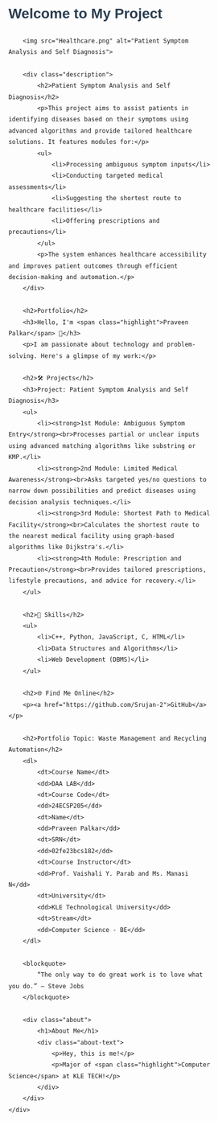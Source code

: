 <!DOCTYPE html>
<html lang="en">
<head>
    <meta charset="UTF-8">
    <meta name="viewport" content="width=device-width, initial-scale=1.0">
    <title>Praveen Palkar Portfolio</title>
    <style>
        body {
            font-family: Arial, sans-serif;
            line-height: 1.6;
            margin: 0;
            padding: 0;
        }
        .container {
            width: 80%;
            margin: 0 auto;
        }
        h1, h2 {
            color: #2c3e50;
        }
        .highlight {
            color: #e74c3c;
            font-weight: bold;
        }
        a {
            color: #3498db;
            text-decoration: none;
        }
        a:hover {
            text-decoration: underline;
        }
        .about-text p {
            margin: 10px 0;
        }
        img {
            max-width: 100%;
            height: auto;
        }
        dl {
            margin: 20px 0;
        }
        dt {
            font-weight: bold;
        }
        dd {
            margin: 0 0 10px 20px;
        }
        blockquote {
            font-style: italic;
            color: #7f8c8d;
            margin: 20px 0;
            padding-left: 20px;
            border-left: 5px solid #3498db;
        }
    </style>
</head>
<body>
    <div class="container">
        <h1>Welcome to My Project</h1>

        <img src="Healthcare.png" alt="Patient Symptom Analysis and Self Diagnosis">

        <div class="description">
            <h2>Patient Symptom Analysis and Self Diagnosis</h2>
            <p>This project aims to assist patients in identifying diseases based on their symptoms using advanced algorithms and provide tailored healthcare solutions. It features modules for:</p>
            <ul>
                <li>Processing ambiguous symptom inputs</li>
                <li>Conducting targeted medical assessments</li>
                <li>Suggesting the shortest route to healthcare facilities</li>
                <li>Offering prescriptions and precautions</li>
            </ul>
            <p>The system enhances healthcare accessibility and improves patient outcomes through efficient decision-making and automation.</p>
        </div>

        <h2>Portfolio</h2>
        <h3>Hello, I'm <span class="highlight">Praveen Palkar</span> 👋</h3>
        <p>I am passionate about technology and problem-solving. Here's a glimpse of my work:</p>

        <h2>🛠 Projects</h2>
        <h3>Project: Patient Symptom Analysis and Self Diagnosis</h3>
        <ul>
            <li><strong>1st Module: Ambiguous Symptom Entry</strong><br>Processes partial or unclear inputs using advanced matching algorithms like substring or KMP.</li>
            <li><strong>2nd Module: Limited Medical Awareness</strong><br>Asks targeted yes/no questions to narrow down possibilities and predict diseases using decision analysis techniques.</li>
            <li><strong>3rd Module: Shortest Path to Medical Facility</strong><br>Calculates the shortest route to the nearest medical facility using graph-based algorithms like Dijkstra's.</li>
            <li><strong>4th Module: Prescription and Precaution</strong><br>Provides tailored prescriptions, lifestyle precautions, and advice for recovery.</li>
        </ul>

        <h2>🚀 Skills</h2>
        <ul>
            <li>C++, Python, JavaScript, C, HTML</li>
            <li>Data Structures and Algorithms</li>
            <li>Web Development (DBMS)</li>
        </ul>

        <h2>🌐 Find Me Online</h2>
        <p><a href="https://github.com/Srujan-2">GitHub</a></p>

        <h2>Portfolio Topic: Waste Management and Recycling Automation</h2>
        <dl>
            <dt>Course Name</dt>
            <dd>DAA LAB</dd>
            <dt>Course Code</dt>
            <dd>24ECSP205</dd>
            <dt>Name</dt>
            <dd>Praveen Palkar</dd>
            <dt>SRN</dt>
            <dd>02fe23bcs182</dd>
            <dt>Course Instructor</dt>
            <dd>Prof. Vaishali Y. Parab and Ms. Manasi N</dd>
            <dt>University</dt>
            <dd>KLE Technological University</dd>
            <dt>Stream</dt>
            <dd>Computer Science - BE</dd>
        </dl>

        <blockquote>
            “The only way to do great work is to love what you do.” – Steve Jobs
        </blockquote>

        <div class="about">
            <h1>About Me</h1>
            <div class="about-text">
                <p>Hey, this is me!</p>
                <p>Major of <span class="highlight">Computer Science</span> at KLE TECH!</p>
            </div>
        </div>
    </div>
</body>
</html>
